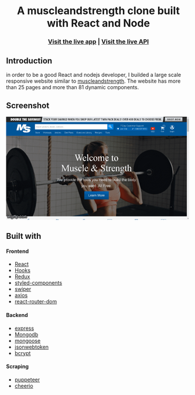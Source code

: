 <h1 align="center">A muscleandstrength clone built with React and Node</h1>

<h3 align="center">
  <a href="https://muscleandstrength-v2.vercel.app/">Visit the live app</a>  |
  <a href="https://muscleandstrength-v2-backend.vercel.app/">Visit the live API</a>
</h3>

## Introduction

in order to be a good React and nodejs developer, I builded a large scale responsive website similar to [muscleandstrength](www.muscleandstrength.com). The website has more than 25 pages and more than 81 dynamic components.

## Screenshot

![alt text](https://raw.githubusercontent.com/nur1208/muscleandstrengthV2/main/frontend/public/images/Screenshot/homePage.gif)

## Built with

#### Frontend

- [React](https://reactjs.org/docs/getting-started.html)
- [Hooks](https://reactjs.org/docs/hooks-intro.html)
- [Redux](https://redux.js.org/tutorials/fundamentals/part-5-ui-react)
- [styled-components](https://styled-components.com/docs)
- [swiper](https://swiperjs.com/react)
- [axios](https://axios-http.com/docs/intro)
- [react-router-dom](https://v5.reactrouter.com/web/guides/quick-start)

#### Backend

- [express](https://devdocs.io/express/)
- [Mongodb](https://www.mongodb.com/docs/)
- [mongoose](https://mongoosejs.com/docs/)
- [jsonwebtoken](https://www.npmjs.com/package/jsonwebtoken)
- [bcrypt](https://www.npmjs.com/package/bcrypt)

#### Scraping

- [puppeteer](https://pptr.dev/)
- [cheerio](https://cheerio.js.org/)
